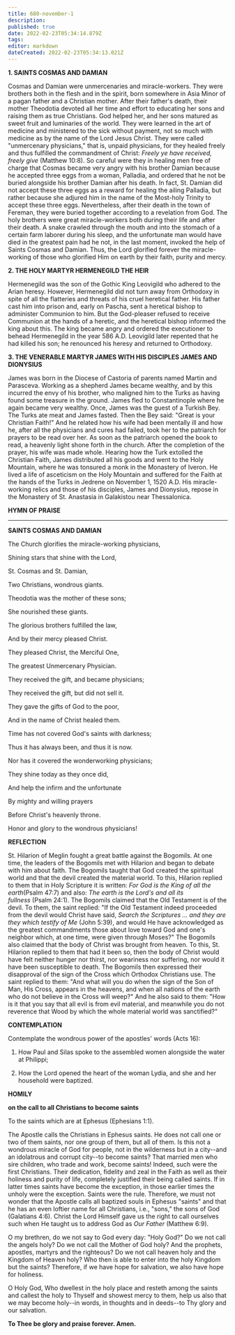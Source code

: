 ```yaml
---
title: 680-november-1
description: 
published: true
date: 2022-02-23T05:34:14.879Z
tags: 
editor: markdown
dateCreated: 2022-02-23T05:34:13.021Z
---
```



**1. SAINTS COSMAS AND DAMIAN**

Cosmas and Damian were unmercenaries and miracle-workers. They were brothers both in the flesh and in the spirit, born somewhere in Asia Minor of a pagan father and a Christian mother. After their father's death, their mother Theodotia devoted all her time and effort to educating her sons and raising them as true Christians. God helped her, and her sons matured as sweet fruit and luminaries of the world. They were learned in the art of medicine and ministered to the sick without payment, not so much with medicine as by the name of the Lord Jesus Christ. They were called "unmercenary physicians," that is, unpaid physicians, for they healed freely and thus fulfilled the commandment of Christ: *Freely ye have received, freely give* (Matthew 10:8). So careful were they in healing men free of charge that Cosmas became very angry with his brother Damian because he accepted three eggs from a woman, Palladia, and ordered that he not be buried alongside his brother Damian after his death. In fact, St. Damian did not accept these three eggs as a reward for healing the ailing Palladia, but rather because she adjured him in the name of the Most-holy Trinity to accept these three eggs. Nevertheless, after their death in the town of Fereman, they were buried together according to a revelation from God. The holy brothers were great miracle-workers both during their life and after their death. A snake crawled through the mouth and into the stomach of a certain farm laborer during his sleep, and the unfortunate man would have died in the greatest pain had he not, in the last moment, invoked the help of Saints Cosmas and Damian. Thus, the Lord glorified forever the miracle-working of those who glorified Him on earth by their faith, purity and mercy.

**2. THE HOLY MARTYR HERMENEGILD THE HEIR**

Hermenegild was the son of the Gothic King Leovigild who adhered to the Arian heresy. However, Hermenegild did not turn away from Orthodoxy in spite of all the flatteries and threats of his cruel heretical father. His father cast him into prison and, early on Pascha, sent a heretical bishop to administer Communion to him. But the God-pleaser refused to receive Communion at the hands of a heretic, and the heretical bishop informed the king about this. The king became angry and ordered the executioner to behead Hermenegild in the year 586 A.D. Leovigild later repented that he had killed his son; he renounced his heresy and returned to Orthodoxy.

**3. THE VENERABLE MARTYR JAMES WITH HIS DISCIPLES JAMES AND DIONYSIUS**

James was born in the Diocese of Castoria of parents named Martin and Parasceva. Working as a shepherd James became wealthy, and by this incurred the envy of his brother, who maligned him to the Turks as having found some treasure in the ground. James fled to Constantinople where he again became very wealthy. Once, James was the guest of a Turkish Bey. The Turks ate meat and James fasted. Then the Bey said: "Great is your Christian Faith!" And he related how his wife had been mentally ill and how he, after all the physicians and cures had failed, took her to the patriarch for prayers to be read over her. As soon as the patriarch opened the book to read, a heavenly light shone forth in the church. After the completion of the prayer, his wife was made whole. Hearing how the Turk extolled the Christian Faith, James distributed all his goods and went to the Holy Mountain, where he was tonsured a monk in the Monastery of Iveron. He lived a life of asceticism on the Holy Mountain and suffered for the Faith at the hands of the Turks in Jedrene on November 1, 1520 A.D. His miracle-working relics and those of his disciples, James and Dionysius, repose in the Monastery of St. Anastasia in Galakistou near Thessalonica.



**HYMN OF PRAISE**
****

**SAINTS COSMAS AND DAMIAN**

The Church glorifies the miracle-working physicians,

Shining stars that shine with the Lord,

St. Cosmas and St. Damian,

Two Christians, wondrous giants.

Theodotia was the mother of these sons;

She nourished these giants.

The glorious brothers fulfilled the law,

And by their mercy pleased Christ.

They pleased Christ, the Merciful One,

The greatest Unmercenary Physician.

They received the gift, and became physicians;

They received the gift, but did not sell it.

They gave the gifts of God to the poor,

And in the name of Christ healed them.

Time has not covered God's saints with darkness;

Thus it has always been, and thus it is now.

Nor has it covered the wonderworking physicians;

They shine today as they once did,

And help the infirm and the unfortunate

By mighty and willing prayers

Before Christ's heavenly throne.

Honor and glory to the wondrous physicians!


**REFLECTION**

St. Hilarion of Meglin fought a great battle against the Bogomils. At one time, the leaders of the Bogomils met with Hilarion and began to debate with him about faith. The Bogomils taught that God created the spiritual world and that the devil created the material world. To this, Hilarion replied to them that in Holy Scripture it is written: *For God is the King of all the earth*(Psalm 47:7) and also: *The earth is the Lord's and all its fullness* (Psalm 24:1). The Bogomils claimed that the Old Testament is of the devil. To them, the saint replied: "If the Old Testament indeed proceeded from the devil would Christ have said, *Search the Scriptures … and they are they which testify of Me* (John 5:39), and would He have acknowledged as the greatest commandments those about love toward God and one's neighbor which, at one time, were given through Moses?" The Bogomils also claimed that the body of Christ was brought from heaven. To this, St. Hilarion replied to them that had it been so, then the body of Christ would have felt neither hunger nor thirst, nor weariness nor suffering, nor would it have been susceptible to death. The Bogomils then expressed their disapproval of the sign of the Cross which Orthodox Christians use. The saint replied to them: "And what will you do when the sign of the Son of Man, His Cross, appears in the heavens, and when all nations of the earth who do not believe in the Cross will weep?" And he also said to them: "How is it that you say that all evil is from evil material, and meanwhile you do not reverence that Wood by which the whole material world was sanctified?"



**CONTEMPLATION**

Contemplate the wondrous power of the apostles' words (Acts 16):

1.  How Paul and Silas spoke to the assembled women alongside the water at Philippi;

1.  How the Lord opened the heart of the woman Lydia, and she and her household were baptized.



**HOMILY**

**on the call to all Christians to become saints**

To the saints which are at Ephesus (Ephesians 1:1).

The Apostle calls the Christians in Ephesus saints. He does not call one or two of them saints, nor one group of them, but all of them. Is this not a wondrous miracle of God for people, not in the wilderness but in a city--and an idolatrous and corrupt city--to become saints? That married men who sire children, who trade and work, become saints! Indeed, such were the first Christians. Their dedication, fidelity and zeal in the Faith as well as their holiness and purity of life, completely justified their being called saints. If in latter times saints have become the exception, in those earlier times the unholy were the exception. Saints were the rule. Therefore, we must not wonder that the Apostle calls all baptized souls in Ephesus "saints" and that he has an even loftier name for all Christians, i.e., "sons," the sons of God (Galatians 4:6). Christ the Lord Himself gave us the right to call ourselves such when He taught us to address God as *Our Father* (Matthew 6:9).

O my brethren, do we not say to God every day: "Holy God?" Do we not call the angels holy? Do we not call the Mother of God holy? And the prophets, apostles, martyrs and the righteous? Do we not call heaven holy and the Kingdom of Heaven holy? Who then is able to enter into the holy Kingdom but the saints? Therefore, if we have hope for salvation, we also have hope for holiness.

O Holy God, Who dwellest in the holy place and resteth among the saints and callest the holy to Thyself and showest mercy to them, help us also that we may become holy--in words, in thoughts and in deeds--to Thy glory and our salvation.

**To Thee be glory and praise forever. Amen.**
